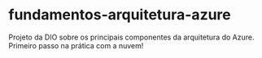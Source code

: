 # fundamentos-arquitetura-azure
Projeto da DIO sobre os principais componentes da arquitetura do Azure. Primeiro passo na prática com a nuvem!
